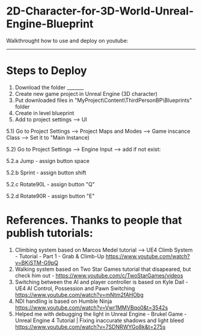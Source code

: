 # 2D-Character-for-3D-World-Unreal-Engine-Blueprint

Walkthrought how to use and deploy on youtube:
______________


# Steps to Deploy

1) Download the folder _______
2) Create new game project in Unreal Engine (3D character)
3) Put downloaded files in "MyProject\Content\ThirdPersonBP\Blueprints" folder
4) Create in level blueprint
5) Add to project settings --> UI

5.1) Go to Project Settings --> Project Maps and Modes --> Game inscance Class --> Set it to "Main Instance)

5.2) Go to Project Settings --> Engine Input --> add if not exist:

5.2.a Jump - assign button space

5.2.b Sprint - assign button shift

5.2.c Rotate90L - assign button "Q"

5.2.d Rotate90R - assign button "E"


# References. Thanks to people that publish tutorials:
1) Climbing system based on Marcos Medel tutorial --> UE4 Climb System - Tutorial - Part 1 - Grab & Climb-Up https://www.youtube.com/watch?v=BKiSTM-G9pQ
2) Walking system based on Two Star Games tutorial that disapeared, but check him out -  https://www.youtube.com/c/TwoStarGames/videos
3) Switching between the AI and player controller is based on  Kyle Dail - UE4 AI Control, Possession and Pawn Switching https://www.youtube.com/watch?v=mNtm2fAHObg
4) NDI handling is based on  Humble Ninja https://www.youtube.com/watch?v=Vwr1MMVBqo0&t=3542s
5) Helped me with debugging the light in Unreal Engine - Brukel Game - Unreal Engine 4 Tutorial | Fixing inaccurate shadows and light bleed https://www.youtube.com/watch?v=7SDNRWYGo8k&t=275s
